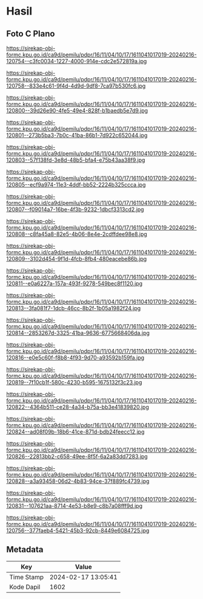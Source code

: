 # Hasil

## Foto C Plano

https://sirekap-obj-formc.kpu.go.id/ca9d/pemilu/pdpr/16/11/04/10/17/1611041017019-20240216-120754--c3fc0034-1227-4000-914e-cdc2e572819a.jpg

https://sirekap-obj-formc.kpu.go.id/ca9d/pemilu/pdpr/16/11/04/10/17/1611041017019-20240216-120758--833e4c61-9f4d-4d9d-9df8-7ca97b530fc6.jpg

https://sirekap-obj-formc.kpu.go.id/ca9d/pemilu/pdpr/16/11/04/10/17/1611041017019-20240216-120800--39d26e90-4fe5-49e4-828f-b1baedb5e7d9.jpg

https://sirekap-obj-formc.kpu.go.id/ca9d/pemilu/pdpr/16/11/04/10/17/1611041017019-20240216-120801--273b5ba3-7b0c-41ba-86b1-7d922c652044.jpg

https://sirekap-obj-formc.kpu.go.id/ca9d/pemilu/pdpr/16/11/04/10/17/1611041017019-20240216-120803--57f138fd-3e8d-48b5-bfa4-e75b43aa38f9.jpg

https://sirekap-obj-formc.kpu.go.id/ca9d/pemilu/pdpr/16/11/04/10/17/1611041017019-20240216-120805--ecf9a974-11e3-4ddf-bb52-2224b325ccca.jpg

https://sirekap-obj-formc.kpu.go.id/ca9d/pemilu/pdpr/16/11/04/10/17/1611041017019-20240216-120807--f09014a7-16be-4f3b-9232-1dbcf3313cd2.jpg

https://sirekap-obj-formc.kpu.go.id/ca9d/pemilu/pdpr/16/11/04/10/17/1611041017019-20240216-120808--c8fa45a8-82e5-4b06-8e4e-2cdffdee98e8.jpg

https://sirekap-obj-formc.kpu.go.id/ca9d/pemilu/pdpr/16/11/04/10/17/1611041017019-20240216-120809--3102d454-9f1d-4fcb-8fb4-480eacebe86b.jpg

https://sirekap-obj-formc.kpu.go.id/ca9d/pemilu/pdpr/16/11/04/10/17/1611041017019-20240216-120811--e0a6227a-157a-493f-9278-549bec8f1120.jpg

https://sirekap-obj-formc.kpu.go.id/ca9d/pemilu/pdpr/16/11/04/10/17/1611041017019-20240216-120813--3fa081f7-1dcb-46cc-8b2f-1b05a1982f24.jpg

https://sirekap-obj-formc.kpu.go.id/ca9d/pemilu/pdpr/16/11/04/10/17/1611041017019-20240216-120814--2853267d-3325-41ba-9636-6775668406da.jpg

https://sirekap-obj-formc.kpu.go.id/ca9d/pemilu/pdpr/16/11/04/10/17/1611041017019-20240216-120816--e0e5c60f-f8b8-4f93-9d70-a93592b159fa.jpg

https://sirekap-obj-formc.kpu.go.id/ca9d/pemilu/pdpr/16/11/04/10/17/1611041017019-20240216-120819--7f10cb1f-580c-4230-b595-1675132f3c23.jpg

https://sirekap-obj-formc.kpu.go.id/ca9d/pemilu/pdpr/16/11/04/10/17/1611041017019-20240216-120822--4364b511-ce28-4a34-b75a-bb3e41839820.jpg

https://sirekap-obj-formc.kpu.go.id/ca9d/pemilu/pdpr/16/11/04/10/17/1611041017019-20240216-120824--ad08f09b-18b6-41ce-871d-bdb24feecc12.jpg

https://sirekap-obj-formc.kpu.go.id/ca9d/pemilu/pdpr/16/11/04/10/17/1611041017019-20240216-120826--22813bb2-c658-49ee-8f5f-6a2a83dd7283.jpg

https://sirekap-obj-formc.kpu.go.id/ca9d/pemilu/pdpr/16/11/04/10/17/1611041017019-20240216-120828--a3a93458-06d2-4b83-94ce-37f889fc4739.jpg

https://sirekap-obj-formc.kpu.go.id/ca9d/pemilu/pdpr/16/11/04/10/17/1611041017019-20240216-120831--107621aa-8714-4e53-b8e9-c8b7a08fff9d.jpg

https://sirekap-obj-formc.kpu.go.id/ca9d/pemilu/pdpr/16/11/04/10/17/1611041017019-20240216-120756--377faeb4-5421-45b3-92cb-8449e6084725.jpg


## Metadata

| Key        | Value               |
| ---------- | ------------------- |
| Time Stamp | 2024-02-17 13:05:41 |
| Kode Dapil | 1602                |



